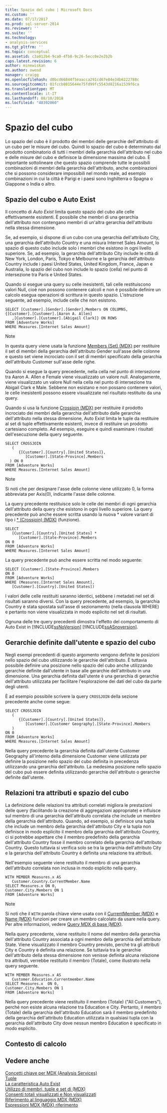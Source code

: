 ```yaml
---
title: Spazio del cubo | Microsoft Docs
ms.custom: ''
ms.date: 07/17/2017
ms.prod: sql-server-2014
ms.reviewer: ''
ms.suite: ''
ms.technology:
- analysis-services
ms.tgt_pltfrm: ''
ms.topic: conceptual
ms.assetid: c3a012b4-9ca0-4fb8-9c26-5ecc0e2e2b2b
caps.latest.revision: 6
author: minewiskan
ms.author: owend
manager: craigg
ms.openlocfilehash: d0bcd66844f5eaacca291cd67e84e34b6222788c
ms.sourcegitcommit: 01fccb8015644e75fd99fc5543d8216a1539f6ca
ms.translationtype: MT
ms.contentlocale: it-IT
ms.lasthandoff: 08/10/2018
ms.locfileid: "40392060"
---
```

# <a name="cube-space"></a>Spazio del cubo
  Lo spazio del cubo è il prodotto dei membri delle gerarchie dell'attributo di un cubo per le misure del cubo. Quindi lo spazio del cubo è determinato dal prodotto combinatorio di tutti i membri della gerarchia dell'attributo nel cubo e delle misure del cubo e definisce la dimensione massima del cubo. È importante sottolineare che questo spazio comprende tutte le possibili combinazioni di membri della gerarchia dell'attributo, anche combinazioni che si possono considerare impossibili nel mondo reale, ad esempio combinazioni in cui la città è Parigi e i paesi sono Inghilterra o Spagna o Giappone o India o altro.  
  
## <a name="autoexists-and-cube-space"></a>Spazio del cubo e Auto Exist  
 Il concetto di *Auto Exist* limita questo spazio del cubo alle celle effettivamente esistenti. È possibile che membri di una gerarchia dell'attributo non contengano membri di un'altra gerarchia dell'attributo nella stessa dimensione.  
  
 Se, ad esempio, si dispone di un cubo con una gerarchia dell'attributo City, una gerarchia dell'attributo Country e una misura Internet Sales Amount, lo spazio di questo cubo include solo i membri che esistono in ogni livello superiore. Se, ad esempio, la gerarchia dell'attributo City include le città di New York, London, Paris, Tokyo e Melbourne e la gerarchia dell'attributo Country include i paesi United States, United Kingdom, France, Japan e Australia, lo spazio del cubo non include lo spazio (cella) nel punto di intersezione tra Paris e United States.  
  
 Quando si esegue una query su celle inesistenti, tali celle restituiscono valori Null, cioè non possono contenere calcoli e non è possibile definire un calcolo esegua operazioni di scrittura in questo spazio. L'istruzione seguente, ad esempio, include celle che non esistono.  
  
```  
SELECT [Customer].[Gender].[Gender].Members ON COLUMNS,  
{[Customer].[Customer].[Aaron A. Allen]  
   ,[Customer].[Customer].[Abigail Clark]} ON ROWS   
FROM [Adventure Works]  
WHERE Measures.[Internet Sales Amount]  
```  
  
> [!NOTE]  
>  In questa query viene usata la funzione [Members (Set) (MDX)](/sql/mdx/members-set-mdx) per restituire il set di membri della gerarchia dell'attributo Gender sull'asse delle colonne e questo set viene incrociato con il set di membri specificato della gerarchia dell'attributo Customer sull'asse delle righe.  
  
 Quando si esegue la query precedente, nella cella nel punto di intersezione tra Aaron A. Allen e Female viene visualizzato un valore null. Analogamente, viene visualizzato un valore Null nella cella nel punto di intersezione tra Abigail Clark e Male. Sebbene non esistano e non possano contenere valori, le celle inesistenti possono essere visualizzate nel risultato restituito da una query.  
  
 Quando si usa la funzione [Crossjoin (MDX)](/sql/mdx/crossjoin-mdx) per restituire il prodotto incrociato dei membri della gerarchia dell'attributo dalle gerarchie dell'attributo nella stessa dimensione, Auto Exist limita le tuple da restituire al set di tuple effettivamente esistenti, invece di restituire un prodotto cartesiano completo. Ad esempio, eseguire e quindi esaminare i risultati dell'esecuzione della query seguente.  
  
```  
SELECT CROSSJOIN  
   (  
      {[Customer].[Country].[United States]},  
         [Customer].[State-Province].Members  
  ) ON 0   
FROM [Adventure Works]  
WHERE Measures.[Internet Sales Amount]  
```  
  
> [!NOTE]  
>  Si noti che per designare l'asse delle colonne viene utilizzato 0, la forma abbreviata per Axis(0), indicante l'asse delle colonne.  
  
 La query precedente restituisce solo le celle dei membri di ogni gerarchia dell'attributo della query che esistono in ogni livello superiore. La query precedente può anche essere scritta usando la nuova * valore variant di tipo i [ \* (Crossjoin) (MDX)](/sql/mdx/crossjoin-mdx) (funzione).  
  
```  
SELECT   
   [Customer].[Country].[United States] *   
      [Customer].[State-Province].Members  
ON 0   
FROM [Adventure Works]  
WHERE Measures.[Internet Sales Amount]  
```  
  
 La query precedente può anche essere scritta nel modo seguente:  
  
```  
SELECT [Customer].[State-Province].Members  
ON 0   
FROM [Adventure Works]  
WHERE (Measures.[Internet Sales Amount],  
   [Customer].[Country].[United States])  
```  
  
 I valori delle celle restituiti saranno identici, sebbene i metadati nel set di risultati saranno diversi. Con la query precedente, ad esempio, la gerarchia Country è stata spostata sull'asse di sezionamento (nella clausola WHERE) e pertanto non viene visualizzata in modo esplicito nel set di risultati.  
  
 Ognuna delle tre query precedenti dimostra l'effetto del comportamento di Auto Exist in [!INCLUDE[ssNoVersion](../../../includes/ssnoversion-md.md)] [!INCLUDE[ssASnoversion](../../../includes/ssasnoversion-md.md)].  
  
## <a name="user-defined-hierarchies-and-cube-space"></a>Gerarchie definite dall'utente e spazio del cubo  
 Negli esempi precedenti di questo argomento vengono definite le posizioni nello spazio del cubo utilizzando le gerarchie dell'attributo. È tuttavia possibile definire una posizione nello spazio del cubo anche utilizzando gerarchie definite dall'utente in base alle gerarchie dell'attributo in una dimensione. Una gerarchia definita dall'utente è una gerarchia di gerarchie dell'attributo utilizzata per facilitare l'esplorazione dei dati del cubo da parte degli utenti.  
  
 È ad esempio possibile scrivere la query `CROSSJOIN` della sezione precedente anche come segue:  
  
```  
SELECT CROSSJOIN  
   (  
      {[Customer].[Country].[United States]},  
         [Customer].[Customer Geography].[State-Province].Members  
   )   
ON 0   
FROM [Adventure Works]  
WHERE Measures.[Internet Sales Amount]  
```  
  
 Nella query precedente la gerarchia definita dall'utente Customer Geography all'interno della dimensione Customer viene utilizzata per definire la posizione nello spazio del cubo definita in precedenza utilizzando una gerarchia dell'attributo. La medesima posizione nello spazio del cubo può essere definita utilizzando gerarchie dell'attributo o gerarchie definite dall'utente.  
  
##  <a name="AttribRelationships"></a> Relazioni tra attributi e spazio del cubo  
 La definizione delle relazioni tra attributi correlati migliora le prestazioni delle query (facilitando la creazione di aggregazioni appropriate) e influisce sul membro di una gerarchia dell'attributo correlata che include un membro della gerarchia dell'attributo. Quando, ad esempio, si definisce una tupla che include un membro della gerarchia dell'attributo City e la tupla non definisce in modo esplicito il membro della gerarchia dell'attributo Country, ci si potrebbe aspettare che il membro predefinito della gerarchia dell'attributo Country fosse il membro correlato della gerarchia dell'attributo Country. Questo tuttavia si verifica solo se tra la gerarchia dell'attributo City e la gerarchia dell'attributo Country è definita una relazione tra attributi.  
  
 Nell'esempio seguente viene restituito il membro di una gerarchia dell'attributo correlata non inclusa in modo esplicito nella query.  
  
```  
WITH MEMBER Measures.x AS   
   Customer.Country.CurrentMember.Name  
SELECT Measures.x ON 0,  
Customer.City.Members ON 1  
FROM [Adventure Works]  
```  
  
> [!NOTE]  
>  Si noti che il `WITH` parola chiave viene usata con il [CurrentMember (MDX)](/sql/mdx/current-mdx) e [Name (MDX)](/sql/mdx/members-string-mdx) funzioni per creare un membro calcolato da usare nella query. Per altre informazioni, vedere [Query MDX di base &#40;MDX&#41;](mdx-query-the-basic-query.md).  
  
 Nella query precedente, viene restituito il nome del membro della gerarchia dell'attributo Country associata a ogni membro della gerarchia dell'attributo State. Viene visualizzato il membro Country previsto, perché tra gli attributi City e Country è definita una relazione. Se tuttavia tra le gerarchie dell'attributo della stessa dimensione non venisse definita alcuna relazione tra attributi, verrebbe restituito il membro (Totale), come illustrato nella query seguente.  
  
```  
WITH MEMBER Measures.x AS   
   Customer.Education.Currentmember.Name  
SELECT Measures.x  ON 0,   
Customer.City.Members ON 1  
FROM [Adventure Works]  
```  
  
 Nella query precedente viene restituito il membro (Totale) ("All Customers"), perché non esiste alcuna relazione tra Education e City. Pertanto, il membro (Totale) della gerarchia dell'attributo Education sarà il membro predefinito della gerarchia dell'attributo Education utilizzata in qualsiasi tupla con la gerarchia dell'attributo City dove nessun membro Education è specificato in modo esplicito.  
  
## <a name="calculation-context"></a>Contesto di calcolo  
  
## <a name="see-also"></a>Vedere anche  
 [Concetti chiave per MDX &#40;Analysis Services&#41;](../key-concepts-in-mdx-analysis-services.md)   
 [Tuple](tuples.md)   
 [La caratteristica Auto Exist](autoexists.md)   
 [Utilizzo di membri, tuple e set di &#40;MDX&#41;](working-with-members-tuples-and-sets-mdx.md)   
 [Consenti totali visualizzati e Non visualizzati](visual-totals-and-non-visual-totals.md)   
 [Riferimento al linguaggio MDX &#40;MDX&#41;](/sql/mdx/mdx-language-reference-mdx)   
 [Espressioni MDX &#40;MDX&#41; riferimento](/sql/mdx/multidimensional-expressions-mdx-reference)  
  
  
